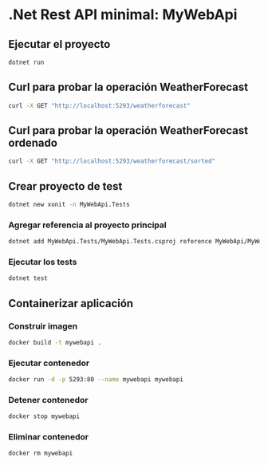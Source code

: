 # .Net Rest API minimal: MyWebApi

## Ejecutar el proyecto

```bash
dotnet run
```

## Curl para probar la operación WeatherForecast

```bash
curl -X GET "http://localhost:5293/weatherforecast"
```

## Curl para probar la operación WeatherForecast ordenado

```bash
curl -X GET "http://localhost:5293/weatherforecast/sorted"
```

## Crear proyecto de test

```bash
dotnet new xunit -n MyWebApi.Tests
```

### Agregar referencia al proyecto principal

```bash
dotnet add MyWebApi.Tests/MyWebApi.Tests.csproj reference MyWebApi/MyWebApi.csproj
```

### Ejecutar los tests

```bash
dotnet test
```

## Containerizar aplicación

### Construir imagen

```bash
docker build -t mywebapi .
```

### Ejecutar contenedor

```bash
docker run -d -p 5293:80 --name mywebapi mywebapi
```

### Detener contenedor

```bash
docker stop mywebapi
```

### Eliminar contenedor

```bash
docker rm mywebapi
```

